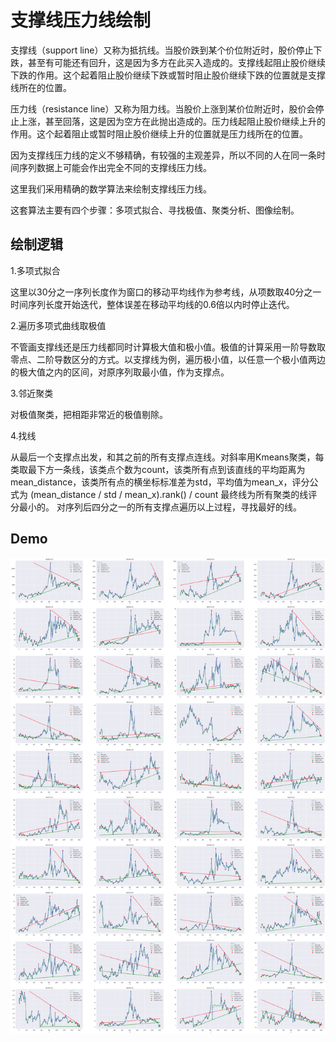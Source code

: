 # 支撑线压力线绘制

支撑线（support line）又称为抵抗线。当股价跌到某个价位附近时，股价停止下跌，甚至有可能还有回升，这是因为多方在此买入造成的。支撑线起阻止股价继续下跌的作用。这个起着阻止股价继续下跌或暂时阻止股价继续下跌的位置就是支撑线所在的位置。

压力线（resistance line）又称为阻力线。当股价上涨到某价位附近时，股价会停止上涨，甚至回落，这是因为空方在此抛出造成的。压力线起阻止股价继续上升的作用。这个起着阻止或暂时阻止股价继续上升的位置就是压力线所在的位置。

因为支撑线压力线的定义不够精确，有较强的主观差异，所以不同的人在同一条时间序列数据上可能会作出完全不同的支撑线压力线。

这里我们采用精确的数学算法来绘制支撑线压力线。

这套算法主要有四个步骤：多项式拟合、寻找极值、聚类分析、图像绘制。

## 绘制逻辑

1.多项式拟合

这里以30分之一序列长度作为窗口的移动平均线作为参考线，从项数取40分之一时间序列长度开始迭代，整体误差在移动平均线的0.6倍以内时停止迭代。

2.遍历多项式曲线取极值

不管画支撑线还是压力线都同时计算极大值和极小值。极值的计算采用一阶导数取零点、二阶导数区分的方式。以支撑线为例，遍历极小值，以任意一个极小值两边的极大值之内的区间，对原序列取最小值，作为支撑点。

3.邻近聚类

对极值聚类，把相距非常近的极值剔除。

4.找线

从最后一个支撑点出发，和其之前的所有支撑点连线。对斜率用Kmeans聚类，每类取最下方一条线，该类点个数为count，该类所有点到该直线的平均距离为mean_distance，该类所有点的横坐标标准差为std，平均值为mean_x，评分公式为
(mean_distance / std / mean_x).rank() / count
最终线为所有聚类的线评分最小的。
对序列后四分之一的所有支撑点遍历以上过程，寻找最好的线。

## Demo

![Demo](demo.png)